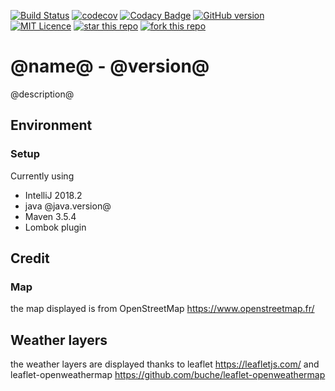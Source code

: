 [![Build Status](https://travis-ci.org/ErwanLT/Eweather.svg?branch=master)](https://travis-ci.org/ErwanLT/Eweather)
[![codecov](https://codecov.io/gh/ErwanLT/Eweather/branch/master/graph/badge.svg)](https://codecov.io/gh/ErwanLT/Eweather)
[![Codacy Badge](https://api.codacy.com/project/badge/Grade/d48ac109265f451681eb87863d75f0e3)](https://www.codacy.com/app/ErwanLT/Eweather?utm_source=github.com&amp;utm_medium=referral&amp;utm_content=ErwanLT/Eweather&amp;utm_campaign=Badge_Grade)
[![GitHub version](https://badge.fury.io/gh/ErwanLT%2FEweather.svg)](https://badge.fury.io/gh/ErwanLT%2FEweather)
[![MIT Licence](https://badges.frapsoft.com/os/mit/mit.svg?v=103)](https://opensource.org/licenses/mit-license.php)
[![star this repo](http://githubbadges.com/star.svg?user=ErwanLT&repo=Eweather&style=flat)](https://github.com/ErwanLT/Eweather)
[![fork this repo](http://githubbadges.com/fork.svg?user=ErwanLT&repo=Eweather&style=flat)](https://github.com/ErwanLT/Eweather/fork)
# @name@ - @version@
@description@ 

## Environment
### Setup
Currently using
* IntelliJ 2018.2
* java @java.version@
* Maven 3.5.4
* Lombok plugin

## Credit
### Map
the map displayed is from OpenStreetMap https://www.openstreetmap.fr/

## Weather layers
the weather layers are displayed thanks to leaflet
https://leafletjs.com/
and leaflet-openweathermap
https://github.com/buche/leaflet-openweathermap

